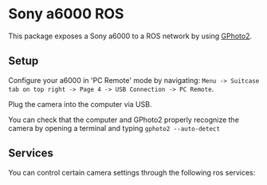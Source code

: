 # Sony a6000 ROS

This package exposes a Sony a6000 to a ROS network by using [GPhoto2](https://github.com/gphoto/gphoto2).

## Setup

Configure your a6000 in 'PC Remote' mode by navigating: `Menu -> Suitcase tab on top right -> Page 4 -> USB Connection -> PC Remote`.

Plug the camera into the computer via USB.

You can check that the computer and GPhoto2 properly recognize the camera by opening a terminal and typing `gphoto2 --auto-detect`

## Services

You can control certain camera settings through the following ros services:
